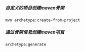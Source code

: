 

##### 自定义的项目创建maven骨架
    
    mvn archetype:create-from-project

##### 通过骨架信息创建maven项目

    archetype:generate
